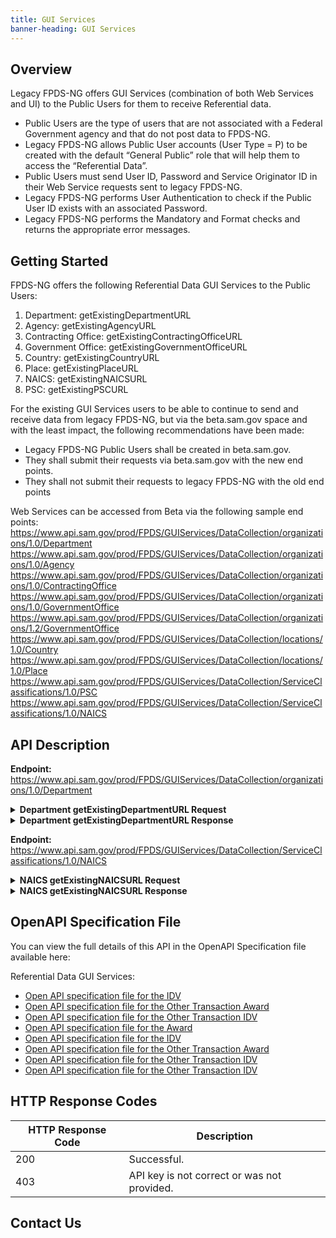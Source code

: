 ```yaml
---
title: GUI Services
banner-heading: GUI Services
---
```


<link rel="stylesheet" type="text/css" href="../../assets/swaggerui-dist/swagger-ui.css" >


## Overview
Legacy FPDS-NG offers GUI Services (combination of both Web Services and UI) to the Public Users for them to receive Referential data. 

* Public Users are the type of users that are not associated with a Federal Government agency and that do not post data to FPDS-NG.
* Legacy FPDS-NG allows Public User accounts (User Type = P) to be created with the default “General Public” role that will help them to 
  access the “Referential Data”. 
* Public Users must send User ID, Password and Service Originator ID in their Web Service requests sent to legacy FPDS-NG.
* Legacy FPDS-NG performs User Authentication to check if the Public User ID exists with an associated Password. 
* Legacy FPDS-NG performs the Mandatory and Format checks and returns the appropriate error messages.


## Getting Started
FPDS-NG offers the following Referential Data GUI Services to the Public Users:

1. Department: getExistingDepartmentURL
2. Agency: getExistingAgencyURL
3. Contracting Office: getExistingContractingOfficeURL
4. Government Office: getExistingGovernmentOfficeURL
5. Country: getExistingCountryURL
6. Place: getExistingPlaceURL
7. NAICS: getExistingNAICSURL
8. PSC: getExistingPSCURL

For the existing GUI Services users to be able to continue to send and receive data from legacy FPDS-NG, but via the beta.sam.gov space 
and with the least impact, the following recommendations have been made:

* Legacy FPDS-NG Public Users shall be created in beta.sam.gov.
* They shall submit their requests via beta.sam.gov with the new end points.
* They shall not submit their requests to legacy FPDS-NG with the old end points

Web Services can be accessed from Beta via the following sample end points: 
https://www.api.sam.gov/prod/FPDS/GUIServices/DataCollection/organizations/1.0/Department
https://www.api.sam.gov/prod/FPDS/GUIServices/DataCollection/organizations/1.0/Agency
https://www.api.sam.gov/prod/FPDS/GUIServices/DataCollection/organizations/1.0/ContractingOffice
https://www.api.sam.gov/prod/FPDS/GUIServices/DataCollection/organizations/1.0/GovernmentOffice
https://www.api.sam.gov/prod/FPDS/GUIServices/DataCollection/organizations/1.2/GovernmentOffice
https://www.api.sam.gov/prod/FPDS/GUIServices/DataCollection/locations/1.0/Country
https://www.api.sam.gov/prod/FPDS/GUIServices/DataCollection/locations/1.0/Place
https://www.api.sam.gov/prod/FPDS/GUIServices/DataCollection/ServiceClassifications/1.0/PSC
https://www.api.sam.gov/prod/FPDS/GUIServices/DataCollection/ServiceClassifications/1.0/NAICS
 


## API Description

**Endpoint:** https://www.api.sam.gov/prod/FPDS/GUIServices/DataCollection/organizations/1.0/Department 
<details>
<summary><b>Department getExistingDepartmentURL Request</b></summary>
<p>
<code><pre>
&lt;urn:getExistingDepartmentURL&gt;
    &lt;authenticationKey&gt;
      &lt;fpds:userID&gt;JYOTHI-PUBLIC&lt;/fpds:userID&gt;
      &lt;fpds:password&gt;$Cleopatra12345&lt;/fpds:password&gt;
      &lt;fpds:serviceOriginatorID&gt;JYOTHI-PUBLIC&lt;/fpds:serviceOriginatorID&gt;
    &lt;/authenticationKey&gt;
    &lt;departmentID&gt;9700&lt;/departmentID&gt;
&lt;/urn:getExistingDepartmentURL&gt;
</pre></code></p>
</details>

<details>
<summary><b>Department getExistingDepartmentURL Response</b></summary>
<p>
<code><pre>
&lt;?xml version="1.0" encoding="UTF-8"?&gt;
&lt;ns1:getExistingDepartmentURLResponse xmlns:ns1="https://www.fpds.gov/FPDS"&gt;
   &lt;ns1:requestNumber&gt;1434306305&lt;/ns1:requestNumber&gt;
   &lt;ns1:confirmationNumber&gt;385744666&lt;/ns1:confirmationNumber&gt;
   &lt;ns1:outputMessages&gt;
      &lt;ns1:listOfErrors /&gt;
      &lt;ns1:listOfWarnings /&gt;
      &lt;ns1:listOfInfoMessages /&gt;
   &lt;/ns1:outputMessages&gt;
   &lt;ns1:departmentURL&gt;https://www.fpds.gov/common/jsp/LaunchWebPage.jsp?command=execute&amp;requestid=92847204&lt;/ns1:departmentURL&gt;
&lt;/ns1:getExistingDepartmentURLResponse&gt;
</pre></code></p>
</details>


<!--**Endpoint:** https://www.api.sam.gov/prod/FPDS/GUIServices/DataCollection/organizations/1.0/Agency
<details>
<summary><b>Agency getExistingAgencyURL  Request</b></summary>
<p>
<code><pre>

</pre></code></p>
</details>

<details>
<summary><b>Agency getExistingAgencyURL Response</b></summary>
<p>
<code><pre>

</pre></code></p>
</details>



**Endpoint:** https://www.api.sam.gov/prod/FPDS/GUIServices/DataCollection/organizations/1.0/ContractingOffice 
<details>
<summary><b>Contracting Office getExistingContractingOfficeURL Request</b></summary>
<p>
<code><pre>

</pre></code></p>
</details>

<details>
<summary><b>Contracting Office getExistingContractingOfficeURL Response</b></summary>
<p>
<code><pre>
&lt;?xml version="1.0" encoding="UTF-8"?&gt;

</pre></code></p>
</details>



**Endpoint:** https://www.api.sam.gov/prod/FPDS/GUIServices/DataCollection/organizations/1.0/GovernmentOffice
<details>
<summary><b>Government Office getExistingGovernmentOfficeURL  Request</b></summary>
<p>
<code><pre>

</pre></code></p>
</details>

<details>
<summary><b>Government Office getExistingGovernmentOfficeURL Response</b></summary>
<p>
<code><pre>

</pre></code></p>
</details>



**Endpoint:** https://www.api.sam.gov/prod/FPDS/GUIServices/DataCollection/organizations/1.2/GovernmentOffice
<details>
<summary><b>Government Office getExistingGovernmentOfficeURL  Request</b></summary>
<p>
<code><pre>

</pre></code></p>
</details>

<details>
<summary><b>Government Office getExistingGovernmentOfficeURL Response</b></summary>
<p>
<code><pre>

</pre></code></p>
</details>



**Endpoint:** https://www.api.sam.gov/prod/FPDS/GUIServices/DataCollection/locations/1.0/Country
<details>
<summary><b>Country getExistingCountryURL Request</b></summary>
<p>
<code><pre>

</pre></code></p>
</details>
 
<details>
<summary><b>Country getExistingCountryURL Response</b></summary>
<p>
<code><pre>

</pre></code></p>
</details>



**Endpoint:** https://www.api.sam.gov/prod/FPDS/GUIServices/DataCollection/locations/1.0/Place
<details>
<summary><b>Place getExistingPlaceURL Request</b></summary>
<p>
<code><pre>

</pre></code></p>
</details>

<details>
<summary><b>Place getExistingPlaceURL Response</b></summary>
<p>
<code><pre>

</pre></code></p>
</details>

**Endpoint:** https://www.api.sam.gov/prod/FPDS/GUIServices/DataCollection/ServiceClassifications/1.0/PSC
<details>
<summary><b>PSC getExistingPSCURL Request</b></summary>
<p>
<code><pre>

</pre></code></p>
</details>

<details>
<summary><b>PSC getExistingPSCURL Response</b></summary>
<p>
<code><pre>

</pre></code></p>
</details>-->

**Endpoint:** https://www.api.sam.gov/prod/FPDS/GUIServices/DataCollection/ServiceClassifications/1.0/NAICS
<details>
<summary><b>NAICS getExistingNAICSURL Request</b></summary>
<p>
<code><pre>
&lt;urn:getExistingNAICSURL&gt;
    &lt;authenticationKey&gt;
     &lt;fpds:userID&gt;jyothi-public&lt;/fpds:userID&gt;
     &lt;fpds:password&gt;$Cleopatra12345&lt;/fpds:password&gt;
     &lt;fpds:serviceOriginatorID&gt;jyothi-public&lt;/fpds:serviceOriginatorID&gt;
    &lt;/authenticationKey&gt;
    &lt;NAICSCode&gt;111110&lt;/NAICSCode&gt;
&lt;/urn:getExistingNAICSURL&gt; 
</pre></code></p>
</details>

<details>
<summary><b>NAICS getExistingNAICSURL Response</b></summary>
<p>
<code><pre>
&lt;?xml version="1.0" encoding="UTF-8"?&gt;
&lt;ns1:getExistingNAICSURLResponse xmlns:ns1="https://www.fpds.gov/FPDS"&gt;
   &lt;ns1:requestNumber&gt;1434304093&lt;/ns1:requestNumber&gt;
   &lt;ns1:confirmationNumber&gt;385742977&lt;/ns1:confirmationNumber&gt;
   &lt;ns1:outputMessages&gt;
      &lt;ns1:listOfErrors /&gt;
      &lt;ns1:listOfWarnings /&gt;
      &lt;ns1:listOfInfoMessages /&gt;
   &lt;/ns1:outputMessages&gt;
   &lt;ns1:NAICSURL&gt;https://www.fpds.gov/common/jsp/LaunchWebPage.jsp?command=execute&amp;requestid=92846459&lt;/ns1:NAICSURL&gt;
&lt;/ns1:getExistingNAICSURLResponse&gt;
</pre></code></p>
</details>

## OpenAPI Specification File 
You can view the full details of this API in the OpenAPI Specification file available here: 

Referential Data GUI Services:

* <a href="v1/department.yaml">Open API specification file for the IDV</a>
* <a href="v1/agency.yaml">Open API specification file for the Other Transaction Award</a>
* <a href="v1/contractingOffice.yaml">Open API specification file for the Other Transaction IDV</a>
* <a href="v1/governmentOffice.yaml">Open API specification file for the Award</a>
* <a href="v1/country.yaml">Open API specification file for the IDV</a>
* <a href="v1/place.yaml">Open API specification file for the Other Transaction Award</a>
* <a href="v1/psc.yaml">Open API specification file for the Other Transaction IDV</a>
* <a href="v1/naics.yaml">Open API specification file for the Other Transaction IDV</a>


## HTTP Response Codes

| HTTP Response Code | Description |
| ---- | ----------- |
| 200 | Successful. |
| 403 | API key is not correct or was not provided. |


## Contact Us